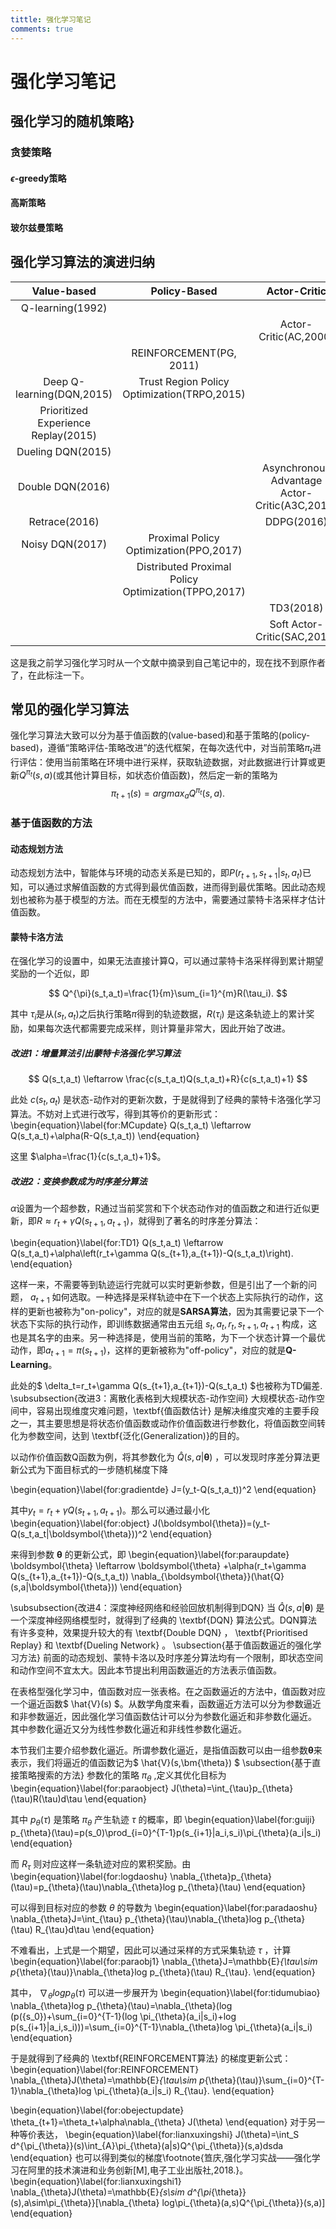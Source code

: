 ```yaml
---
tittle: 强化学习笔记
comments: true
---
```

<!--注意事项
1. 行内公式：开始美元符号后面不要有空格，结束前不要有空格。
2. 行间公式$$前需要空行，后不要空行且$$不单独一行。
-->

# 强化学习笔记

<!--
# 一些bug

## TensorFlow}
1. 如何在TensorFlow2的环境下使用TensorFlow1的代码？

首先使用tf.compat.v1替换掉所有的tf.调用，并且在导入TensorFlow软件包后添加一行tf.compat.v1.disable\_eager\_execution()函数来关闭eager执行模式。
-->

## 强化学习的随机策略}
### 贪婪策略

#### $\epsilon$-greedy策略

#### 高斯策略
#### 玻尔兹曼策略
## 强化学习算法的演进归纳

| Value-based                         | Policy-Based                                        | Actor-Critic                                  |
|:-----------------------------------:|:---------------------------------------------------:|:---------------------------------------------:|
| Q-learning(1992)                    |                                                     |                                               |
|                                     |                                                     | Actor-Critic(AC,2000)                         |
|                                     | REINFORCEMENT(PG, 2011)                             |                                               |
| Deep Q-learning(DQN,2015)           | Trust Region Policy Optimization(TRPO,2015)         |                                               |
| Prioritized Experience Replay(2015) |                                                     |                                               |
| Dueling DQN(2015)                   |                                                     |                                               |
| Double DQN(2016)                    |                                                     | Asynchronous Advantage Actor-Critic(A3C,2016) |
| Retrace(2016)                       |                                                     | DDPG(2016)                                    |
| Noisy DQN(2017)                     | Proximal Policy Optimization(PPO,2017)              |                                               |
|                                     | Distributed Proximal Policy Optimization(TPPO,2017) |                                               |
|                                     |                                                     | TD3(2018)                                     |
|                                     |                                                     | Soft Actor-Critic(SAC,2018)                   |

这是我之前学习强化学习时从一个文献中摘录到自己笔记中的，现在找不到原作者了，在此标注一下。


## 常见的强化学习算法

强化学习算法大致可以分为基于值函数的(value-based)和基于策略的(policy-based)，遵循“策略评估-策略改进”的迭代框架，在每次迭代中，对当前策略$\pi_t$进行评估：使用当前策略在环境中进行采样，获取轨迹数据，对此数据进行计算或更新$Q^{\pi_t}(s,a)$(或其他计算目标，如状态价值函数)，然后定一新的策略为
$$
\pi_{t+1}(s)=argmax_a Q^{\pi_t}(s,a).
$$

### 基于值函数的方法
#### 动态规划方法
动态规划方法中，智能体与环境的动态关系是已知的，即$P(r_{t+1},s_{t+1}|s_t,a_t)$已知，可以通过求解值函数的方式得到最优值函数，进而得到最优策略。因此动态规划也被称为基于模型的方法。而在无模型的方法中，需要通过蒙特卡洛采样才估计值函数。

#### 蒙特卡洛方法
在强化学习的设置中，如果无法直接计算Q，可以通过蒙特卡洛采样得到累计期望奖励的一个近似，即

$$
Q^{\pi}(s_t,a_t)=\frac{1}{m}\sum_{i=1}^{m}R(\tau_i).
$$

其中 $\tau_i$是从$(s_t,a_t)$之后执行策略$\pi$得到的轨迹数据，$R(\tau_i)$ 是这条轨迹上的累计奖励，如果每次迭代都需要完成采样，则计算量非常大，因此开始了改进。

##### 改进1：增量算法引出蒙特卡洛强化学习算法
$$
Q(s_t,a_t) \leftarrow \frac{c(s_t,a_t)Q(s_t,a_t)+R}{c(s_t,a_t)+1}
$$

此处 $c(s_t,a_t)$ 是状态-动作对的更新次数，于是就得到了经典的蒙特卡洛强化学习算法。不妨对上式进行改写，得到其等价的更新形式：
\begin{equation}\label{for:MCupdate}
	Q(s_t,a_t) \leftarrow Q(s_t,a_t)+\alpha(R-Q(s_t,a_t)) 
\end{equation}

这里 $\alpha=\frac{1}{c(s_t,a_t)+1}$。
##### 改进2：变换参数成为时序差分算法
$\alpha$设置为一个超参数，R通过当前奖赏和下个状态动作对的值函数之和进行近似更新，即$R \approx r_t+\gamma Q(s_{t+1},a_{t+1})$，就得到了著名的时序差分算法：

\begin{equation}\label{for:TD1}
	Q(s_t,a_t) \leftarrow Q(s_t,a_t)+\alpha\left(r_t+\gamma Q(s_{t+1},a_{t+1})-Q(s_t,a_t)\right).
\end{equation}

这样一来，不需要等到轨迹运行完就可以实时更新参数，但是引出了一个新的问题， $a_{t+1}$ 如何选取。一种选择是采样轨迹中在下一个状态上实际执行的动作，这样的更新也被称为"on-policy"，对应的就是**SARSA算法**，因为其需要记录下一个状态下实际的执行动作，即训练数据通常由五元组 $s_t,a_t,r_t,s_{t+1},a_{t+1}$ 构成，这也是其名字的由来。另一种选择是，使用当前的策略，为下一个状态计算一个最优动作，即$a_{t+1}=\pi(s_{t+1})$，这样的更新被称为"off-policy"，对应的就是**Q-Learning**。

此处的$ \delta_t=r_t+\gamma Q(s_{t+1},a_{t+1})-Q(s_t,a_t) $也被称为TD偏差.
\subsubsection{改进3：离散化表格到大规模状态-动作空间}
大规模状态-动作空间中，容易出现维度灾难问题，\textbf{值函数估计} 是解决维度灾难的主要手段之一，其主要思想是将状态价值函数或动作价值函数进行参数化，将值函数空间转化为参数空间，达到 \textbf{泛化(Generalization)}的目的。

以动作价值函数Q函数为例，将其参数化为 $\hat{Q}(s,a|\boldsymbol{\theta})$ ，可以发现时序差分算法更新公式为下面目标式的一步随机梯度下降

\begin{equation}\label{for:gradientde}
	J=(y_t-Q(s_t,a_t))^2
\end{equation}

其中$y_t=r_t+\gamma Q(s_{t+1},a_{t+1})$。那么可以通过最小化
\begin{equation}\label{for:object}
J(\boldsymbol{\theta})=(y_t-Q(s_t,a_t|\boldsymbol{\theta}))^2
\end{equation}

来得到参数 $\boldsymbol{\theta}$ 的更新公式，即
\begin{equation}\label{for:paraupdate}
\boldsymbol{\theta} \leftarrow \boldsymbol{\theta} +\alpha(r_t+\gamma Q(s_{t+1},a_{t+1})-Q(s_t,a_t)) \nabla_{\boldsymbol{\theta}}(\hat{Q}(s,a|\boldsymbol{\theta}))
\end{equation}

\subsubsection{改进4：深度神经网络和经验回放机制得到DQN}
当 $\hat{Q}(s,a|\boldsymbol{\theta})$ 是一个深度神经网络模型时，就得到了经典的 \textbf{DQN} 算法公式。DQN算法有许多变种，效果提升较大的有 \textbf{Double DQN} ， \textbf{Prioritised Replay} 和 \textbf{Dueling Network} 。
\subsection{基于值函数逼近的强化学习方法}
前面的动态规划、蒙特卡洛以及时序差分算法均有一个限制，即状态空间和动作空间不宜太大。因此本节提出利用函数逼近的方法表示值函数。

在表格型强化学习中，值函数对应一张表格。在之函数逼近的方法中，值函数对应一个逼近函数$ \hat{V}(s) $。从数学角度来看，函数逼近方法可以分为参数逼近和非参数逼近，因此强化学习值函数估计可以分为参数化逼近和非参数化逼近。
其中参数化逼近又分为线性参数化逼近和非线性参数化逼近。

本节我们主要介绍参数化逼近。所谓参数化逼近，是指值函数可以由一组参数$\bm{\theta}$来表示，我们将逼近的值函数记为$ \hat{V}(s,\bm{\theta}) $
\subsection{基于直接策略搜索的方法}
参数化的策略 $\pi_{\theta}$ ,定义其优化目标为
\begin{equation}\label{for:paraobject}
	J(\theta)=\int_{\tau}p_{\theta}(\tau)R(\tau)d\tau
\end{equation}

其中 $p_{\theta}(\tau)$ 是策略 $\pi_{\theta}$ 产生轨迹 $\tau$ 的概率，即
\begin{equation}\label{for:guiji}
	p_{\theta}(\tau)=p(s_0)\prod_{i=0}^{T-1}p(s_{i+1}|a_i,s_i)\pi_{\theta}(a_i|s_i)
\end{equation}

而 $R_{\tau}$ 则对应这样一条轨迹对应的累积奖励。由
\begin{equation}\label{for:logdaoshu}
\nabla_{\theta}p_{\theta}(\tau)=p_{\theta}(\tau)\nabla_{\theta}log p_{\theta}(\tau)
\end{equation}

可以得到目标对应的参数 $\theta$ 的导数为
\begin{equation}\label{for:paradaoshu}
\nabla_{\theta}J=\int_{\tau} p_{\theta}(\tau)\nabla_{\theta}log p_{\theta}(\tau) R_{\tau}d\tau
\end{equation}

不难看出，上式是一个期望，因此可以通过采样的方式采集轨迹 $\tau$ ，计算
\begin{equation}\label{for:paraobj1}
	\nabla_{\theta}J=\mathbb{E}_{\tau\sim p_{\theta}(\tau)}\nabla_{\theta}log p_{\theta}(\tau) R_{\tau}.
\end{equation}

其中， $\nabla_{\theta}log p_{\theta}(\tau)$ 可以进一步展开为
\begin{equation}\label{for:tidumubiao}
\nabla_{\theta}log p_{\theta}(\tau)=\nabla_{\theta}(log (p({s_0})+\sum_{i=0}^{T-1}(log \pi_{\theta}(a_i|s_i)+log p(s_{i+1}|a_i,s_i)))=\sum_{i=0}^{T-1}\nabla_{\theta}log \pi_{\theta}(a_i|s_i)
\end{equation}

于是就得到了经典的 \textbf{REINFORCEMENT算法} 的梯度更新公式：
\begin{equation}\label{for:REINFORCEMENT}
\nabla_{\theta}J(\theta)=\mathbb{E}_{\tau\sim p_{\theta}(\tau)}\sum_{i=0}^{T-1}\nabla_{\theta}log \pi_{\theta}(a_i|s_i) R_{\tau}.
\end{equation}

\begin{equation}\label{for:obejectupdate}
	\theta_{t+1}=\theta_t+\alpha\nabla_{\theta} J(\theta)
\end{equation}
对于另一种等价表达，
\begin{equation}\label{for:lianxuxingshi}
J(\theta)=\int_S d^{\pi_{\theta}}(s)\int_{A}\pi_{\theta}(a|s)Q^{\pi_{\theta}}(s,a)dsda
\end{equation}
也可以得到类似的梯度\footnote{笪庆,强化学习实战——强化学习在阿里的技术演进和业务创新[M],电子工业出版社,2018.}。
\begin{equation}\label{for:lianxuxingshi1}
\nabla_{\theta}J(\theta)=\mathbb{E}_{s\sim d^{\pi_{\theta}}(s),a\sim\pi_{\theta}}[\nabla_{\theta} log\pi_{\theta}(a,s)Q^{\pi_{\theta}}(s,a)]
\end{equation}

<!--

## 做市商获利}
## 高频交易做市商}
# 金融数学
## Levy
\subsubsection{Levy过程的三种刻画}
\paragraph{L\'{e}vy-Khintchine公式}

对L\'{e}vy过程的参数估计，参考Mai(2012)\textsuperscript{\ref{Mai(2012)}}。如果$ L_t $是一个L\'{e}vy过程，则必然存在一个特征三元组$ (b,\sigma^2,v)$，且$ b\in \mathbb{R} $，$ \sigma^2 \in \mathbb{R}_{+} $ 和L\'{e}vy测度( L\'{e}vy measure ) $ v \in \mathbb{R} $满足
\begin{equation}\label{for:levycharacteristics1}
	\phi_{L_t}(u):=\mathbb{E}\left[ e^{iu L_t} \right] =e^{t\psi(u)}
\end{equation}
其中
\begin{equation}\label{for:levycharacteristics}
	\psi(u)= ibu-\frac{1}{2}\sigma^2u^2 +\int_{\mathbb {R}}^{}\left(e^{iu x}-1-iu x 1_{|x|\leq1}\right) v(dx),
\end{equation}

\paragraph{L\'{e}vy-It$\hat{o}$分解}

\begin{equation}\label{for:Levy-ito}
L_t=\sigma B_t+at+\int_{|x|\geq 1}xN_t(dx)+\int_{|x|<1}x\left[N_t(dx)-tv(dx)\right]
\end{equation}

$ N_t(dx) $是一种Poisson随机测度，且与布朗运动$ B_t $相互独立。$ \int min\{|x^2|,1 \}v(dx)<\infty $。$ L_t $被分解为布朗运动、常数漂移、复合Poisson过程、纯跳鞅。

Markov过程}
转移半群：
无穷小算子：

-->